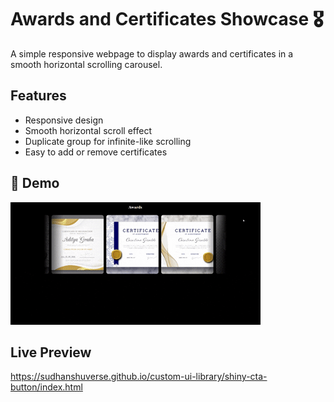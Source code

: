 # Awards and Certificates Showcase 🎖️

A simple responsive webpage to display awards and certificates in a smooth horizontal scrolling carousel.

## Features
- Responsive design  
- Smooth horizontal scroll effect  
- Duplicate group for infinite-like scrolling  
- Easy to add or remove certificates  

## 🚀 Demo  
![Scroll Animation Preview](./assets/preview.gif)  


## Live Preview
https://sudhanshuverse.github.io/custom-ui-library/shiny-cta-button/index.html
